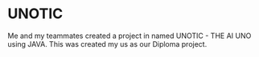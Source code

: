 # UNOTIC
Me and my teammates created a project in named UNOTIC - THE AI UNO using JAVA. This was created my us as our Diploma project.
